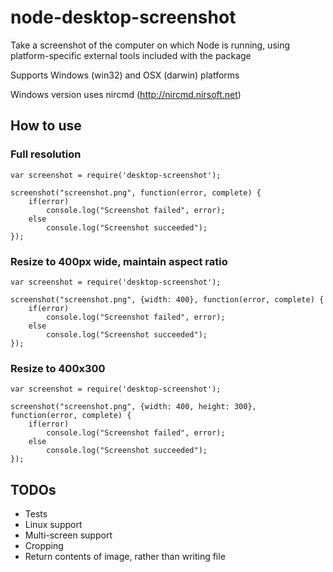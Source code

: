 # node-desktop-screenshot #
Take a screenshot of the computer on which Node is running, using platform-specific external tools included with the package

Supports Windows (win32) and OSX (darwin) platforms

Windows version uses nircmd (http://nircmd.nirsoft.net)

## How to use ##

### Full resolution ###
	var screenshot = require('desktop-screenshot');
	
    screenshot("screenshot.png", function(error, complete) {
        if(error)
            console.log("Screenshot failed", error);
        else
            console.log("Screenshot succeeded");
    });
    
### Resize to 400px wide, maintain aspect ratio ###

    var screenshot = require('desktop-screenshot');

    screenshot("screenshot.png", {width: 400}, function(error, complete) {
        if(error)
            console.log("Screenshot failed", error);
        else
            console.log("Screenshot succeeded");
    });
    
### Resize to 400x300 ###

    var screenshot = require('desktop-screenshot');

    screenshot("screenshot.png", {width: 400, height: 300}, function(error, complete) {
        if(error)
            console.log("Screenshot failed", error);
        else
            console.log("Screenshot succeeded");
    });
    
## TODOs ##

- Tests
- Linux support
- Multi-screen support
- Cropping
- Return contents of image, rather than writing file
